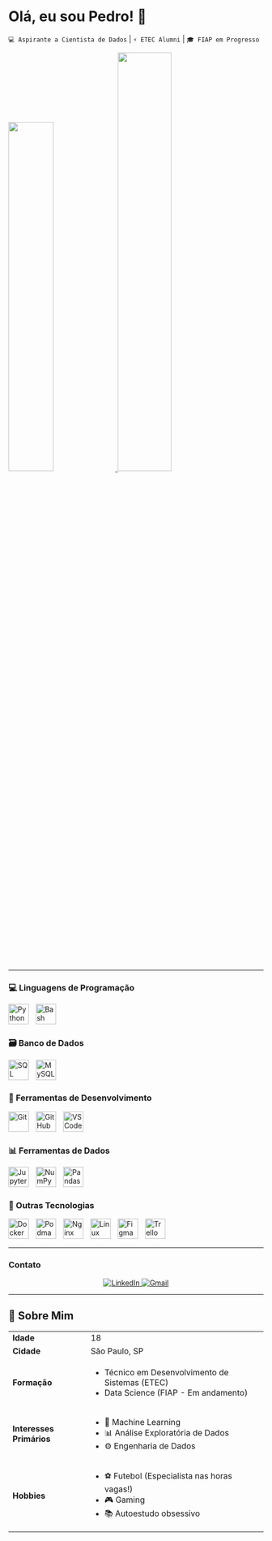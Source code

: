 # Olá, eu sou Pedro! 👋

`💻 Aspirante a Cientista de Dados` | `⚡ ETEC Alumni` | `🎓 FIAP em Progresso`

<div>
  <a href="https://github.com/PedroHSSoares-Dev">
    <img width="42%" src="https://github-readme-stats.vercel.app/api?username=PedroHSSoares-Dev&show_icons=true&theme=transparent&include_all_commits=true&count_private=true"/>
    <img width="46%" src="https://github-readme-stats.vercel.app/api/top-langs/?username=PedroHSSoares-Dev&layout=compact&langs_count=16&theme=transparent"/>
  </a>
</div>

<hr>

### 💻 Linguagens de Programação
<div>
    <img src="https://cdn.jsdelivr.net/gh/devicons/devicon@latest/icons/python/python-original.svg" height="40" style="margin-right: 10px;" alt="Python" />
    <img src="https://cdn.jsdelivr.net/gh/devicons/devicon@latest/icons/bash/bash-original.svg" height="40" style="margin-right: 10px;" alt="Bash" />
</div>

### 🗃️ Banco de Dados
<div>
    <img src="https://cdn.jsdelivr.net/gh/devicons/devicon@latest/icons/sqldeveloper/sqldeveloper-original.svg" height="40" style="margin-right: 10px;" alt="SQL Developer" />
    <img src="https://cdn.jsdelivr.net/gh/devicons/devicon@latest/icons/mysql/mysql-original.svg" height="40" style="margin-right: 10px;" alt="MySQL" />
</div>

### 🔧 Ferramentas de Desenvolvimento
<div>
    <img src="https://cdn.jsdelivr.net/gh/devicons/devicon@latest/icons/git/git-original.svg" height="40" style="margin-right: 10px;" alt="Git" />
    <img src="https://cdn.jsdelivr.net/gh/devicons/devicon@latest/icons/github/github-original.svg" height="40" style="margin-right: 10px;" alt="GitHub" />
    <img src="https://cdn.jsdelivr.net/gh/devicons/devicon@latest/icons/vscode/vscode-original.svg" height="40" style="margin-right: 10px;" alt="VSCode" />
</div>

### 📊 Ferramentas de Dados
<div>
    <img src="https://cdn.jsdelivr.net/gh/devicons/devicon@latest/icons/jupyter/jupyter-original-wordmark.svg" height="40" style="margin-right: 10px;" alt="Jupyter" />
    <img src="https://cdn.jsdelivr.net/gh/devicons/devicon@latest/icons/numpy/numpy-original.svg" height="40" style="margin-right: 10px;" alt="NumPy" />
    <img src="https://cdn.jsdelivr.net/gh/devicons/devicon@latest/icons/pandas/pandas-original.svg" height="40" style="margin-right: 10px;" alt="Pandas" />
</div>

### 🚀 Outras Tecnologias
<div>
    <img src="https://cdn.jsdelivr.net/gh/devicons/devicon@latest/icons/docker/docker-original.svg" height="40" style="margin-right: 10px;" alt="Docker" />
    <img src="https://cdn.jsdelivr.net/gh/devicons/devicon@latest/icons/podman/podman-original.svg" height="40" style="margin-right: 10px;" alt="Podman" />
    <img src="https://cdn.jsdelivr.net/gh/devicons/devicon@latest/icons/nginx/nginx-original.svg" height="40" style="margin-right: 10px;" alt="Nginx" />
    <img src="https://cdn.jsdelivr.net/gh/devicons/devicon@latest/icons/linux/linux-original.svg" height="40" style="margin-right: 10px;" alt="Linux" />
    <img src="https://cdn.jsdelivr.net/gh/devicons/devicon@latest/icons/figma/figma-original.svg" height="40" style="margin-right: 10px;" alt="Figma" />
    <img src="https://cdn.jsdelivr.net/gh/devicons/devicon@latest/icons/trello/trello-original.svg" height="40" style="margin-right: 10px;" alt="Trello" />
</div>

<hr>

### Contato
<div align="center">
  <a href="https://www.linkedin.com/in/pedro-henrique-sim%C3%A3o-soares-985a9a2ba/" target="_blank">
      <img src="https://img.shields.io/badge/-LinkedIn-%230077B5?style=for-the-badge&logo=linkedin&logoColor=white" alt="LinkedIn" />
  </a>
  <a href="mailto:pedrohssoares0@gmail.com">
      <img src="https://img.shields.io/badge/-Gmail-%23E4405F?style=for-the-badge&logo=gmail&logoColor=white" alt="Gmail" />
  </a>
</div>

<hr>

## 📌 Sobre Mim

<table>
  <tr>
    <td><strong>Idade</strong></td>
    <td>18</td>
  </tr>
  <tr>
    <td><strong>Cidade</strong></td>
    <td>São Paulo, SP</td>
  </tr>
  <tr>
    <td><strong>Formação</strong></td>
    <td>
      <ul>
        <li>Técnico em Desenvolvimento de Sistemas (ETEC)</li>
        <li>Data Science (FIAP - Em andamento)</li>
      </ul>
    </td>
  </tr>
  <tr>
    <td><strong>Interesses Primários</strong></td>
    <td>
      <ul>
        <li>🧠 Machine Learning</li>
        <li>📊 Análise Exploratória de Dados</li>
        <li>⚙️ Engenharia de Dados</li>
      </ul>
    </td>
  </tr>
  <tr>
    <td><strong>Hobbies</strong></td>
    <td>
      <ul>
        <li>⚽ Futebol (Especialista nas horas vagas!)</li>
        <li>🎮 Gaming</li>
        <li>📚 Autoestudo obsessivo</li>
      </ul>
    </td>
  </tr>
</table>
